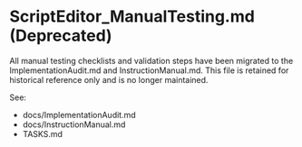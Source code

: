 # ScriptEditor_ManualTesting.md (Deprecated)

All manual testing checklists and validation steps have been migrated to the ImplementationAudit.md and InstructionManual.md. This file is retained for historical reference only and is no longer maintained.

See:
- docs/ImplementationAudit.md
- docs/InstructionManual.md
- TASKS.md

